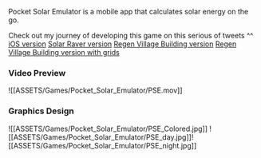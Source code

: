 Pocket Solar Emulator is a mobile app that calculates solar energy on the go.

Check out my journey of developing this game on this serious of tweets ^^
[iOS version](https://twitter.com/syntonikka/status/1654290923432611843?s=20)
[Solar Raver version](https://twitter.com/syntonikka/status/1625668588324655104?s=20)
[Regen Village Building version](https://twitter.com/syntonikka/status/1615439082708176896?s=20)
[Regen Village Building version with grids](https://twitter.com/syntonikka/status/1612180413224734721?s=20)


### Video Preview
![[ASSETS/Games/Pocket_Solar_Emulator/PSE.mov]]

### Graphics Design
![[ASSETS/Games/Pocket_Solar_Emulator/PSE_Colored.jpg]]
![[ASSETS/Games/Pocket_Solar_Emulator/PSE_day.jpg]]![[ASSETS/Games/Pocket_Solar_Emulator/PSE_night.jpg]]
